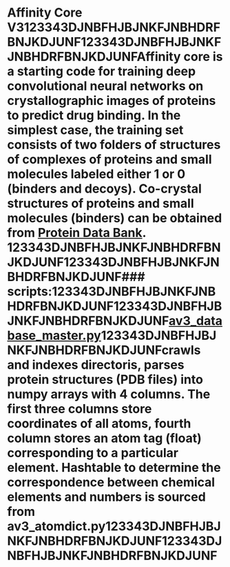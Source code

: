 # Affinity Core V3123343DJNBFHJBJNKFJNBHDRFBNJKDJUNF123343DJNBFHJBJNKFJNBHDRFBNJKDJUNFAffinity core is a starting code for training deep convolutional neural networks on crystallographic images of proteins to predict drug binding. In the simplest case, the training set consists of two folders of structures of complexes of proteins and small molecules labeled either 1 or 0 (binders and decoys). Co-crystal structures of proteins and small molecules (binders) can be obtained from [Protein Data Bank](http://www.rcsb.org/).  123343DJNBFHJBJNKFJNBHDRFBNJKDJUNF123343DJNBFHJBJNKFJNBHDRFBNJKDJUNF### scripts:123343DJNBFHJBJNKFJNBHDRFBNJKDJUNF123343DJNBFHJBJNKFJNBHDRFBNJKDJUNF[av3_database_master.py](./av2_atomdict.py)123343DJNBFHJBJNKFJNBHDRFBNJKDJUNFcrawls and indexes directoris, parses protein structures (PDB files) into numpy arrays with 4 columns. The first three columns store coordinates of all atoms, fourth column stores an atom tag (float) corresponding to a particular element. Hashtable to determine the correspondence between chemical elements and numbers is sourced from av3_atomdict.py123343DJNBFHJBJNKFJNBHDRFBNJKDJUNF123343DJNBFHJBJNKFJNBHDRFBNJKDJUNF